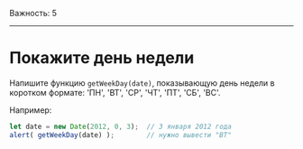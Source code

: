 Важность: 5

---

# Покажите день недели

Напишите функцию `getWeekDay(date)`, показывающую день недели в коротком формате: 'ПН', 'ВТ', 'СР', 'ЧТ', 'ПТ', 'СБ', 'ВС'.

Например:

```js no-beautify
let date = new Date(2012, 0, 3);  // 3 января 2012 года
alert( getWeekDay(date) );        // нужно вывести "ВТ"
```

